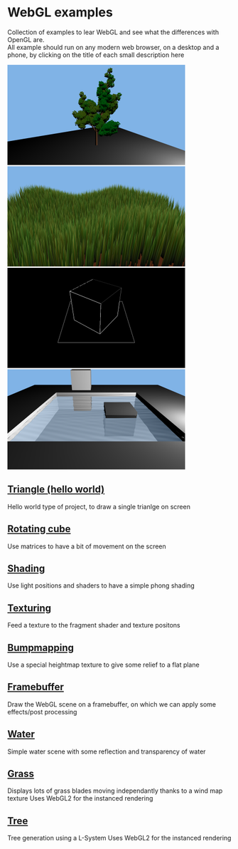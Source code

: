 # WebGL examples

Collection of examples to lear WebGL and see what the differences with OpenGL are.\
All example should run on any modern web browser, on a desktop and a phone, by clicking on the title of each small description here

<img src="screenshots/tree_small.png" width="400"> <img src="screenshots/grass_small.png" width="400"> <img src="screenshots/framebuffer_small.png" width="400"> <img src="screenshots/water_small.png" width="400">

## [Triangle (hello world)](https://damdoy.github.io/webgl-examples/triangle/triangle.html)
Hello world type of project, to draw a single trianlge on screen

## [Rotating cube](https://damdoy.github.io/webgl-examples/cube_rotation/cube_rotation.html)
Use matrices to have a bit of movement on the screen

## [Shading](https://damdoy.github.io/webgl-examples/shading/shading.html)
Use light positions and shaders to have a simple phong shading

## [Texturing](https://damdoy.github.io/webgl-examples/texturing/texturing.html)
Feed a texture to the fragment shader and texture positons

## [Bumpmapping](https://damdoy.github.io/webgl-examples/bumpmapping/bumpmapping.html)
Use a special heightmap texture to give some relief to a flat plane

## [Framebuffer](https://damdoy.github.io/webgl-examples/framebuffer/framebuffer.html)
Draw the WebGL scene on a framebuffer, on which we can apply some effects/post processing

## [Water](https://damdoy.github.io/webgl-examples/water/water.html)
Simple water scene with some reflection and transparency of water

## [Grass](https://damdoy.github.io/webgl-examples/grass/grass.html)
Displays lots of grass blades moving independantly thanks to a wind map texture
Uses WebGL2 for the instanced rendering

## [Tree](https://damdoy.github.io/webgl-examples/tree/tree.html)
Tree generation using a L-System
Uses WebGL2 for the instanced rendering